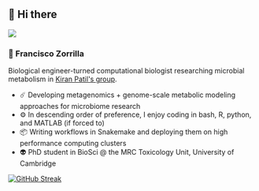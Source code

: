 ## 👋 Hi there

[![](https://komarev.com/ghpvc/?username=franciscozorrilla)](https://github.com/antonkomarev/github-profile-views-counter)

### 💎 Francisco Zorrilla

Biological engineer-turned computational biologist researching microbial metabolism in [Kiran Patil's group](https://www.mrc-tox.cam.ac.uk/research/research-groups/patil-group).

- ☄️ Developing metagenomics + genome-scale metabolic modeling approaches for microbiome research
- ⚙️ In descending order of preference, I enjoy coding in bash, R, python, and MATLAB (if forced to)
- 📦 Writing workflows in Snakemake and deploying them on high performance computing clusters
- 👽 PhD student in BioSci @ the MRC Toxicology Unit, University of Cambridge

[![GitHub Streak](https://streak-stats.demolab.com?user=franciscozorrilla&theme=highcontrast)](https://git.io/streak-stats)
